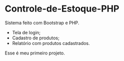# Controle-de-Estoque-PHP

Sistema feito com Bootstrap e PHP.

- Tela de login;
- Cadastro de produtos;
- Relatório com produtos cadastrados.

Esse é meu primeiro projeto.
